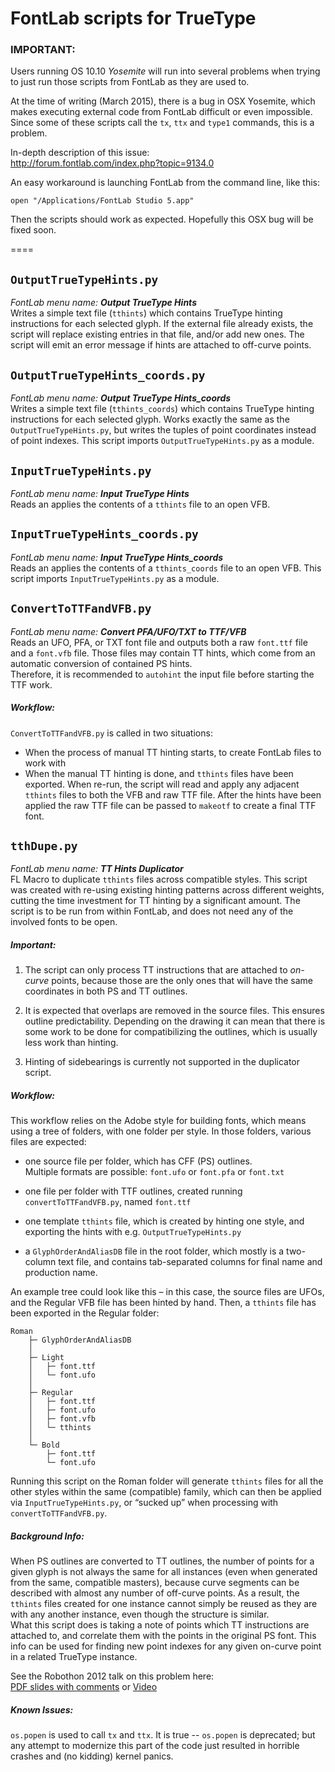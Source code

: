 FontLab scripts for TrueType
====
### IMPORTANT:
Users running OS 10.10 _Yosemite_ will run into several problems when trying to 
just run those scripts from FontLab as they are used to. 

At the time of writing (March 2015), there is a bug in OSX Yosemite, which makes 
executing external code from FontLab difficult or even impossible. Since some of 
these scripts call the `tx`, `ttx` and `type1` commands, this is a problem.  

In-depth description of this issue:  
http://forum.fontlab.com/index.php?topic=9134.0

An easy workaround is launching FontLab from the command line, like this:

    open "/Applications/FontLab Studio 5.app"

Then the scripts should work as expected. Hopefully this OSX bug will be fixed soon.

====

## `OutputTrueTypeHints.py`
_FontLab menu name: **Output TrueType Hints**_  
Writes a simple text file (`tthints`) which contains TrueType hinting 
instructions for each selected glyph. 
If the external file already exists, the script will replace existing 
entries in that file, and/or add new ones. The script will emit an error 
message if hints are attached to off-curve points.


## `OutputTrueTypeHints_coords.py`
_FontLab menu name: **Output TrueType Hints\_coords**_  
Writes a simple text file (`tthints_coords`) which contains TrueType hinting 
instructions for each selected glyph. Works exactly the same as the
`OutputTrueTypeHints.py`, but writes the tuples of point coordinates instead
of point indexes.
This script imports `OutputTrueTypeHints.py` as a module.


## `InputTrueTypeHints.py`
_FontLab menu name: **Input TrueType Hints**_  
Reads an applies the contents of a `tthints` file to an open VFB.


## `InputTrueTypeHints_coords.py`
_FontLab menu name: **Input TrueType Hints\_coords**_  
Reads an applies the contents of a `tthints_coords` file to an open VFB.
This script imports `InputTrueTypeHints.py` as a module.


## `ConvertToTTFandVFB.py`
_FontLab menu name: **Convert PFA/UFO/TXT to TTF/VFB**_  
Reads an UFO, PFA, or TXT font file and outputs both a raw `font.ttf` 
file and a `font.vfb` file. Those files may contain TT hints, 
which come from an automatic conversion of contained PS hints.  
Therefore, it is recommended to `autohint` the input file before 
starting the TTF work.

##### Workflow:
`ConvertToTTFandVFB.py` is called in two situations: 

- When the process of manual TT hinting starts, to create FontLab files to work with
- When the manual TT hinting is done, and `tthints` files have been 
exported. When re-run, the script will read and apply any adjacent `tthints` files 
to both the VFB and raw TTF file. After the hints have been applied the raw TTF file 
can be passed to `makeotf` to create a final TTF font.


## `tthDupe.py`
_FontLab menu name: **TT Hints Duplicator**_  
FL Macro to duplicate `tthints` files across compatible styles.
This script was created with re-using existing hinting patterns across 
different weights, cutting the time investment for TT hinting by a 
significant amount. The script is to be run from within FontLab, and 
does not need any of the involved fonts to be open.

##### Important: 

1. The script can only process TT instructions that are attached to *on-curve* 
points, because those are the only ones that will have the same coordinates
in both PS and TT outlines.

2. It is expected that overlaps are removed in the source files. This
ensures outline predictability.
Depending on the drawing it can mean that there is some work to be done for 
compatibilizing the outlines, which is usually less work than hinting.

3. Hinting of sidebearings is currently not supported in the duplicator script.

##### Workflow:

This workflow relies on the Adobe style for building fonts, which means using
a tree of folders, with one folder per style. In those folders, various files
are expected:

- one source file per folder, which has CFF (PS) outlines.        
  Multiple formats are possible: `font.ufo` or `font.pfa` or `font.txt`
  
- one file per folder with TTF outlines, created running `convertToTTFandVFB.py`,
  named `font.ttf`

- one template `tthints` file, which is created by hinting one style,
  and exporting the hints with e.g. `OutputTrueTypeHints.py`

- a `GlyphOrderAndAliasDB` file in the root folder, which mostly is a two-column 
  text file, and contains tab-separated columns for final name and production name.


An example tree could look like this – in this case, the source files are UFOs,
and the Regular VFB file has been hinted by hand. Then, a `tthints` file has been 
exported in the Regular folder:

    Roman
        ├─ GlyphOrderAndAliasDB
        │
        ├─ Light
        │   ├─ font.ttf
        │   └─ font.ufo
        │
        ├─ Regular
        │   ├─ font.ttf
        │   ├─ font.ufo
        │   ├─ font.vfb
        │   └─ tthints
        │
        └─ Bold
            ├─ font.ttf
            └─ font.ufo



Running this script on the Roman folder will generate `tthints` files for all the other styles 
within the same (compatible) family, which can then be applied via `InputTrueTypeHints.py`, 
or “sucked up” when processing with `convertToTTFandVFB.py`.



##### Background Info:

When PS outlines are converted to TT outlines, the number of points for a given
glyph is not always the same for all instances (even when generated from the
same, compatible masters), because curve segments can be described with almost any number 
of off-curve points. As a result, the `tthints` files created for one instance cannot simply 
be reused as they are with any another instance, even though the structure is similar.  
What this script does is taking a note of points which TT instructions are attached to, 
and correlate them with the points in the original PS font. This info can be used for 
finding new point indexes for any given on-curve point in a related TrueType instance.


See the Robothon 2012 talk on this problem here:  
[PDF slides with comments](http://typekit.files.wordpress.com/2012/04/truetype_hinting_robothon_2012.pdf) or [Video](http://vimeo.com/38352194)



##### Known Issues: 


`os.popen` is used to call `tx` and `ttx`.
It is true -- `os.popen` is deprecated; but any attempt to modernize this part
of the code just resulted in horrible crashes and (no kidding) kernel panics.

